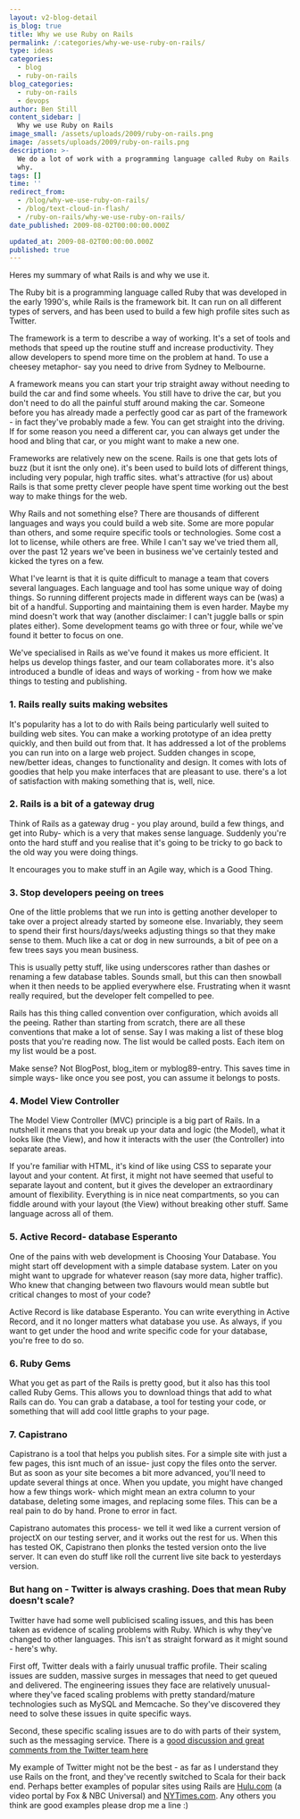 ```yaml
---
layout: v2-blog-detail
is_blog: true
title: Why we use Ruby on Rails
permalink: /:categories/why-we-use-ruby-on-rails/
type: ideas
categories:
  - blog
  - ruby-on-rails
blog_categories:
  - ruby-on-rails
  - devops
author: Ben Still
content_sidebar: |
  Why we use Ruby on Rails
image_small: /assets/uploads/2009/ruby-on-rails.png
image: /assets/uploads/2009/ruby-on-rails.png
description: >-
  We do a lot of work with a programming language called Ruby on Rails. This is
  why.
tags: []
time: ''
redirect_from:
  - /blog/why-we-use-ruby-on-rails/
  - /blog/text-cloud-in-flash/
  - /ruby-on-rails/why-we-use-ruby-on-rails/
date_published: 2009-08-02T00:00:00.000Z

updated_at: 2009-08-02T00:00:00.000Z
published: true
---
```


Heres my summary of what Rails is and why we use it.

The Ruby bit is a programming language called Ruby that was developed in the early 1990's, while Rails is the framework bit. It can run on all different types of servers, and has been used to build a few high profile sites such as Twitter.

The framework is a term to describe a way of working. It's a set of tools and methods that speed up the routine stuff and increase productivity. They allow developers to spend more time on the problem at hand. To use a cheesey metaphor- say you need to drive from Sydney to Melbourne.

A framework means you can start your trip straight away without needing to build the car and find some wheels. You still have to drive the car, but you don't need to do all the painful stuff around making the car. Someone before you has already made a perfectly good car as part of the framework - in fact they've probably made a few. You can get straight into the driving. If for some reason you need a different car, you can always get under the hood and bling that car, or you might want to make a new one.

Frameworks are relatively new on the scene. Rails is one that gets lots of buzz (but it isnt the only one). it's been used to build lots of different things, including very popular, high traffic sites. what's attractive (for us) about Rails is that some pretty clever people have spent time working out the best way to make things for the web.

Why Rails and not something else? There are thousands of different languages and ways you could build a web site. Some are more popular than others, and some require specific tools or technologies. Some cost a lot to license, while others are free. While I can't say we've tried them all, over the past 12 years we've been in business we've certainly tested and kicked the tyres on a few.

What I've learnt is that it is quite difficult to manage a team that covers several languages. Each language and tool has some unique way of doing things. So running different projects made in different ways can be (was) a bit of a handful. Supporting and maintaining them is even harder. Maybe my mind doesn't work that way (another disclaimer: I can't juggle balls or spin plates either). Some development teams go with three or four, while we've found it better to focus on one.

We've specialised in Rails as we've found it makes us more efficient. It helps us develop things faster, and our team collaborates more. it's also introduced a bundle of ideas and ways of working - from how we make things to testing and publishing.

### 1. Rails **really** suits making websites

It's popularity has a lot to do with Rails being particularly well suited to building web sites. You can make a working prototype of an idea pretty quickly, and then build out from that. It has addressed a lot of the problems you can run into on a large web project. Sudden changes in scope, new/better ideas, changes to functionality and design. It comes with lots of goodies that help you make interfaces that are pleasant to use. there's a lot of satisfaction with making something that is, well, nice.

### 2. Rails is a bit of a gateway drug

Think of Rails as a gateway drug - you play around, build a few things, and get into Ruby- which is a very that makes sense language. Suddenly you're onto the hard stuff and you realise that it's going to be tricky to go back to the old way you were doing things.

It encourages you to make stuff in an Agile way, which is a Good Thing.

### 3. Stop developers peeing on trees

One of the little problems that we run into is getting another developer to take over a project already started by someone else. Invariably, they seem to spend their first hours/days/weeks adjusting things so that they make sense to them. Much like a cat or dog in new surrounds, a bit of pee on a few trees says you mean business.

This is usually petty stuff, like using underscores rather than dashes or renaming a few database tables. Sounds small, but this can then snowball when it then needs to be applied everywhere else. Frustrating when it wasnt really required, but the developer felt compelled to pee.

Rails has this thing called convention over configuration, which avoids all the peeing. Rather than starting from scratch, there are all these conventions that make a lot of sense. Say I was making a list of these blog posts that you're reading now. The list would be called posts. Each item on my list would be a post.

Make sense? Not BlogPost, blog\_item or myblog89-entry. This saves time in simple ways- like once you see post, you can assume it belongs to posts.

### 4. Model View Controller

The Model View Controller (MVC) principle is a big part of Rails. In a nutshell it means that you break up your data and logic (the Model), what it looks like (the View), and how it interacts with the user (the Controller) into separate areas.

If you're familiar with HTML, it's kind of like using CSS to separate your layout and your content. At first, it might not have seemed that useful to separate layout and content, but it gives the developer an extraordinary amount of flexibility. Everything is in nice neat compartments, so you can fiddle around with your layout (the View) without breaking other stuff. Same language across all of them.

### 5. Active Record- database Esperanto

One of the pains with web development is Choosing Your Database. You might start off development with a simple database system. Later on you might want to upgrade for whatever reason (say more data, higher traffic). Who knew that changing between two flavours would mean subtle but critical changes to most of your code?

Active Record is like database Esperanto. You can write everything in Active Record, and it no longer matters what database you use. As always, if you want to get under the hood and write specific code for your database, you're free to do so.

### 6. Ruby Gems

What you get as part of the Rails is pretty good, but it also has this tool called Ruby Gems. This allows you to download things that add to what Rails can do. You can grab a database, a tool for testing your code, or something that will add cool little graphs to your page.

### 7. Capistrano

Capistrano is a tool that helps you publish sites. For a simple site with just a few pages, this isnt much of an issue- just copy the files onto the server. But as soon as your site becomes a bit more advanced, you'll need to update several things at once. When you update, you might have changed how a few things work- which might mean an extra column to your database, deleting some images, and replacing some files. This can be a real pain to do by hand. Prone to error in fact.

Capistrano automates this process- we tell it wed like a current version of projectX on our testing server, and it works out the rest for us. When this has tested OK, Capistrano then plonks the tested version onto the live server. It can even do stuff like roll the current live site back to yesterdays version.

### But hang on - Twitter is always crashing. Does that mean Ruby doesn't scale?

Twitter have had some well publicised scaling issues, and this has been taken as evidence of scaling problems with Ruby. Which is why they've changed to other languages. This isn't as straight forward as it might sound - here's why.

First off, Twitter deals with a fairly unusual traffic profile. Their scaling issues are sudden, massive surges in messages that need to get queued and delivered. The engineering issues they face are relatively unusual- where they've faced scaling problems with pretty standard/mature technologies such as MySQL and Memcache. So they've discovered they need to solve these issues in quite specific ways.

Second, these specific scaling issues are to do with parts of their system, such as the messaging service. There is a [good discussion and great comments from the Twitter team here](https://unlimitednovelty.com/2009/04/twitter-blaming-ruby-for-their-mistakes.html)

My example of Twitter might not be the best - as far as I understand they use Rails on the front, and they've recently switched to Scala for their back end. Perhaps better examples of popular sites using Rails are [Hulu.com](https://hulu.com) (a video portal by Fox & NBC Universal) and [NYTimes.com](https://nytimes.com). Any others you think are good examples please drop me a line :)
